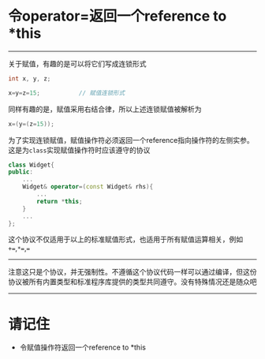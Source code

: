 # 令operator=返回一个reference to *this

---

关于赋值，有趣的是可以将它们写成连锁形式

```cpp
int x, y, z;

x=y=z=15;           // 赋值连锁形式
```

同样有趣的是，赋值采用右结合律，所以上述连锁赋值被解析为

```cpp
x=(y=(z=15));
```

为了实现连锁赋值，赋值操作符必须返回一个reference指向操作符的左侧实参。这是为`class`实现赋值操作符时应该遵守的协议

```cpp
class Widget{
public:
    ...
    Widget& operator=(const Widget& rhs){
        ...
        return *this;
    }
    ...
};
```

这个协议不仅适用于以上的标准赋值形式，也适用于所有赋值运算相关，例如`+=`,`*=`,`=`

---

注意这只是个协议，并无强制性。不遵循这个协议代码一样可以通过编译，但这份协议被所有内置类型和标准程序库提供的类型共同遵守。没有特殊情况还是随众吧

---
# 请记住

- 令赋值操作符返回一个reference to *this
